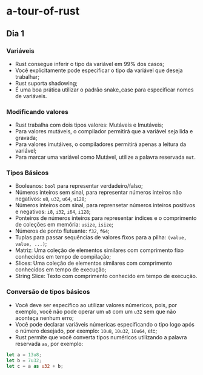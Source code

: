 # a-tour-of-rust

## Dia 1

### Variáveis

- Rust consegue inferir o tipo da variável em 99% dos casos;
- Você explicitamente pode especificar o tipo da variável que deseja trabalhar;
- Rust suporta shadowing;
- É uma boa prática utilizar o padrão snake_case para especificar nomes de variáveis.

### Modificando valores

- Rust trabalha com dois tipos valores: Mutáveis e Imutáveis;
- Para valores mutáveis, o compilador permitirá que a variável seja lida e gravada;
- Para valores imutáives, o compiladores permitirá apenas a leitura da variável;
- Para marcar uma variável como Mutável, utilize a palavra reservada `mut`.

### Tipos Básicos

- Booleanos: `bool` para representar verdadeiro/falso;
- Números inteiros sem sinal, para representar números inteiros não negativos: `u8`, `u32`, `u64`, `u128`;
- Números inteiros com sinal, para reprensetar números inteiros positivos e negativos: `i8`, `i32`, `i64`, `i128`;
- Ponteiros de números inteiros para representar índices e o comprimento de coleções em memória: `usize`, `isize`;
- Números de ponto flutuante: `f32`, `f64`;
- Tuplas para passar sequências de valores fixos para a pilha: `(value, value, ...)`;
- Matriz: Uma coleção de elementos similares com comprimento fixo conhecidos em tempo de compilação;
- Slices: Uma coleção de elementos similares com comprimento conhecidos em tempo de execução;
- String Slice: Texto com comprimento conhecido em tempo de execução.

### Conversão de tipos básicos

- Você deve ser específico ao utilizar valores númericos, pois, por exemplo, você não pode operar um `u8` com um `u32` sem que não aconteça nenhum erro;
- Você pode declarar variáveis númericas especificando o tipo logo após o número desejado, por exemplo: `10u8`, `10u32`, `10u64`, etc;
- Rust permite que você converta tipos numéricos utilizando a palavra reservada `as`, por exemplo: 

```rust
let a = 13u8;
let b = 7u32;
let c = a as u32 + b;
```
